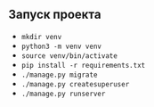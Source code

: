 ## Запуск проекта

* `mkdir venv
`
* `python3 -m venv venv
`
* `source venv/bin/activate
`
* `pip install -r requirements.txt 
`
* `./manage.py migrate
`
* `./manage.py createsuperuser
`
* `./manage.py runserver`